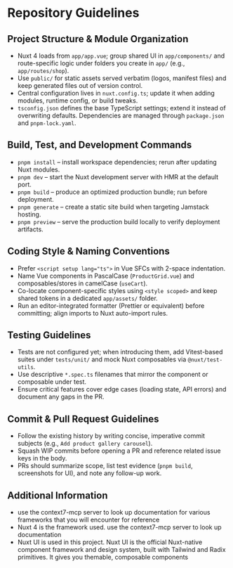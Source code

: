 # Repository Guidelines

## Project Structure & Module Organization
- Nuxt 4 loads from `app/app.vue`; group shared UI in `app/components/` and route-specific logic under folders you create in `app/` (e.g., `app/routes/shop`).
- Use `public/` for static assets served verbatim (logos, manifest files) and keep generated files out of version control.
- Central configuration lives in `nuxt.config.ts`; update it when adding modules, runtime config, or build tweaks.
- `tsconfig.json` defines the base TypeScript settings; extend it instead of overwriting defaults. Dependencies are managed through `package.json` and `pnpm-lock.yaml`.

## Build, Test, and Development Commands
- `pnpm install` – install workspace dependencies; rerun after updating Nuxt modules.
- `pnpm dev` – start the Nuxt development server with HMR at the default port.
- `pnpm build` – produce an optimized production bundle; run before deployment.
- `pnpm generate` – create a static site build when targeting Jamstack hosting.
- `pnpm preview` – serve the production build locally to verify deployment artifacts.

## Coding Style & Naming Conventions
- Prefer `<script setup lang="ts">` in Vue SFCs with 2-space indentation.
- Name Vue components in PascalCase (`ProductGrid.vue`) and composables/stores in camelCase (`useCart`).
- Co-locate component-specific styles using `<style scoped>` and keep shared tokens in a dedicated `app/assets/` folder.
- Run an editor-integrated formatter (Prettier or equivalent) before committing; align imports to Nuxt auto-import rules.

## Testing Guidelines
- Tests are not configured yet; when introducing them, add Vitest-based suites under `tests/unit/` and mock Nuxt composables via `@nuxt/test-utils`.
- Use descriptive `*.spec.ts` filenames that mirror the component or composable under test.
- Ensure critical features cover edge cases (loading state, API errors) and document any gaps in the PR.

## Commit & Pull Request Guidelines
- Follow the existing history by writing concise, imperative commit subjects (e.g., `Add product gallery carousel`).
- Squash WIP commits before opening a PR and reference related issue keys in the body.
- PRs should summarize scope, list test evidence (`pnpm build`, screenshots for UI), and note any follow-up work.

## Additional Information
- use the context7-mcp server to look up documentation for various frameworks that you will encounter for reference
- Nuxt 4 is the framework used. use the context7-mcp server to look up documentation
- Nuxt UI is used in this project. Nuxt UI is the official Nuxt-native component framework and design system, built with Tailwind and Radix primitives. It gives you themable, composable components
